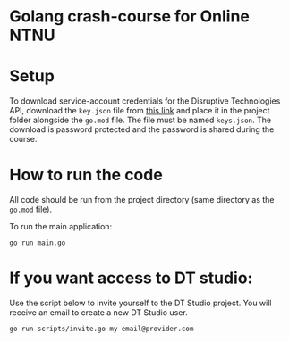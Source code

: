 # Golang crash-course for Online NTNU

# Setup
To download service-account credentials for the Disruptive Technologies API, download the `key.json` file from
[this link](https://yopass.disruptive-technologies.com/#/f/7cf0606b-b072-4582-82c8-f3beb408d9a7) and place it in the project folder alongside the `go.mod` file. The file must be named `keys.json`. The download is password protected and the password is shared during the course. 

# How to run the code
All code should be run from the project directory (same directory as the `go.mod` file). 

To run the main application:
```
go run main.go
```

# If you want access to DT studio:
Use the script below to invite yourself to the DT Studio project. You will receive an email to create a new DT Studio user. 
```
go run scripts/invite.go my-email@provider.com
```

